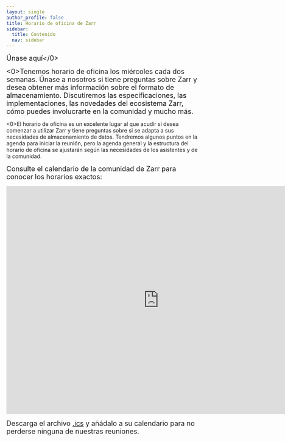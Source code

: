 ```yaml
---
layout: single
author_profile: false
title: Horario de oficina de Zarr
sidebar:
  title: Contenido
  nav: sidebar
---
```


<font size="4">Únase aquí</0>

<p><0>Tenemos horario de oficina los miércoles cada dos semanas. Únase a nosotros si tiene preguntas sobre Zarr y desea obtener más información sobre el formato de almacenamiento. Discutiremos las especificaciones, las implementaciones, las novedades del ecosistema Zarr, cómo puedes involucrarte en la comunidad y mucho más.</font></p>

<p><0>El horario de oficina es un excelente lugar al que acudir si desea comenzar a utilizar Zarr y tiene preguntas sobre si se adapta a sus necesidades de almacenamiento de datos. Tendremos algunos puntos en la agenda para iniciar la reunión, pero la agenda general y la estructura del horario de oficina se ajustarán según las necesidades de los asistentes y de la comunidad.</font></p>

<p><font size="4">Consulte el calendario de la comunidad de Zarr para conocer los horarios exactos:</font></p>

<iframe id="calendariframe" src="https://calendar.google.com/calendar/embed?ctz=local&src=c_ba2k79i3u0lkf49vo0jre27j14%40group.calendar.google.com&ctz=Europe%2FBerlin" style="border: 0" width="800" height="600" frameborder="0" scrolling="no"></iframe> <script>document.getElementById("calendariframe").src = document.getElementById("calendariframe").src.replace("ctz=local", "ctz=" + Intl.DateTimeFormat().resolvedOptions().timeZone)</script> 

<font size="4">Descarga el archivo <a href="https://calendar.google.com/calendar/ical/c_ba2k79i3u0lkf49vo0jre27j14%40group.calendar.google.com/public/basic.ics">.ics</a> y añádalo a su calendario para no perderse ninguna de nuestras reuniones.</font>
